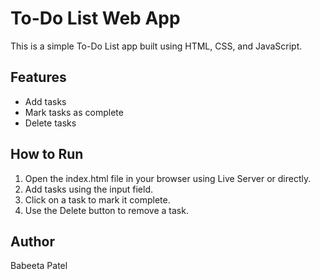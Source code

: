 # To-Do List Web App

This is a simple To-Do List app built using HTML, CSS, and JavaScript.

## Features
- Add tasks
- Mark tasks as complete
- Delete tasks

## How to Run
1. Open the index.html file in your browser using Live Server or directly.
2. Add tasks using the input field.
3. Click on a task to mark it complete.
4. Use the Delete button to remove a task.

## Author
Babeeta Patel
